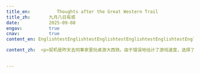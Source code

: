 ```yaml
---
title_en:          Thoughts after the Great Western Trail
title_zh:       九月八日有感
date:           2025-09-08
engav:          true
cnav:           true
content_en: EnglishtestEnglishtestEnglishtestEnglishtestEnglishtestEnglishtestEnglishtestEnglishtestEnglishtestEnglishtestEnglishtestEnglishtestEnglishtestEnglishtestEnglishtestEnglishtestEnglishtestEnglishtest

content_zh:  <p>契机是昨天去同事家里玩桌游大西铁。由于错误地估计了游戏速度，选择了错误的游戏策略：对后期的投资操作较多，抢分行为较少，然而刚进入后期游戏就结束了。<p>想来或许人也是这样，从出生到死亡不过几十年。想要真的做成什么事，需要太多准备。<p>首先要学会基本生活技能，保证自己的生存能力，学会走路，阅读，思考为后续的成人打基础。在此之上，人要学会接收外界信息，要学会理解外界信息，渐渐地形成一个仍需要被不断完善的世界观和方法论，并且让自己可以接触到有哪些事是可以去做的。与此同时还要向内探索，了解自己是什么样的人，确定在自己已经接触到的世界里，什么样的事是自己真正想要做的，这样人才能有一个真正属于自己的目标。<p>仅仅是达到这种程度就已经花了我二十多年。然而在此之后才是真正的人的生活的开始，去了解自己要做的事，去提升自己的技术，去不断尝试。<p>上述的一切也都只是理想状态下的假设。现实生活中，一个人在生命中可能会遇到各种各样大大小小的问题，人会需要得到他人的帮助，需要自己付出大量的时间精力或者劳动才可以解决这些问题。即使暂时还没有遇到，也需要做好随时应对这些问题的准备。这样一来，可以用在自己身上的时间就更少了。<p>这样想来在一个人活着的六七十年里，可以做好自己真正想做的事并不是一件很容易的事。不仅需要个人努力，也需要很好的运气。路漫漫其修远兮，吾将上下而求索。

  
---
```

